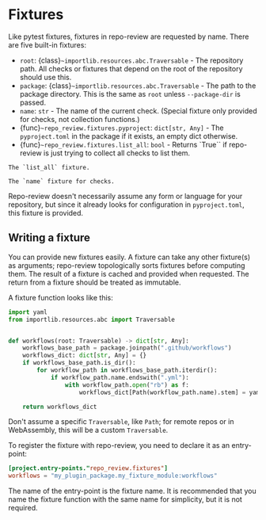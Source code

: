 # Fixtures

Like pytest fixtures, fixtures in repo-review are requested by name. There are five built-in fixtures:

- `root`: {class}`~importlib.resources.abc.Traversable` - The repository path. All checks or fixtures that depend on the root of the repository should use this.
- `package`: {class}`~importlib.resources.abc.Traversable` - The path to the package directory. This is the same as `root` unless `--package-dir` is passed.
- `name`: `str` - The name of the current check. (Special fixture only provided for checks, not collection functions.)
- {func}`~repo_review.fixtures.pyproject`: `dict[str, Any]` - The `pyproject.toml` in the package if it exists, an empty dict otherwise.
- {func}`~repo_review.fixtures.list_all`: `bool` - Returns `True`` if repo-review is just trying to collect all checks to list them.

```{versionadded} 0.8
The `list_all` fixture.
```

```{versionadded} 0.9
The `name` fixture for checks.
```

Repo-review doesn't necessarily assume any form or language for your repository,
but since it already looks for configuration in `pyproject.toml`, this fixture
is provided.

## Writing a fixture

You can provide new fixtures easily. A fixture can take any other fixture(s) as
arguments; repo-review topologically sorts fixtures before computing them. The
result of a fixture is cached and provided when requested. The return from a
fixture should be treated as immutable.

A fixture function looks like this:

```python
import yaml
from importlib.resources.abc import Traversable


def workflows(root: Traversable) -> dict[str, Any]:
    workflows_base_path = package.joinpath(".github/workflows")
    workflows_dict: dict[str, Any] = {}
    if workflows_base_path.is_dir():
        for workflow_path in workflows_base_path.iterdir():
            if workflow_path.name.endswith(".yml"):
                with workflow_path.open("rb") as f:
                    workflows_dict[Path(workflow_path.name).stem] = yaml.safe_load(f)

    return workflows_dict
```

Don't assume a specific `Traversable`, like `Path`; for remote repos or in
WebAssembly, this will be a custom `Traversable`.

To register the fixture with repo-review, you need to declare it as an entry-point:

```toml
[project.entry-points."repo_review.fixtures"]
workflows = "my_plugin_package.my_fixture_module:workflows"
```

The name of the entry-point is the fixture name. It is recommended that you name
the fixture function with the same name for simplicity, but it is not required.
